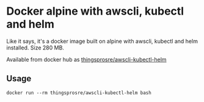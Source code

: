 # Docker alpine with awscli, kubectl and helm

Like it says, it's a docker image built on alpine with awscli, kubectl and helm installed. Size 280 MB.

Available from docker hub as [thingsprosre/awscli-kubectl-helm](https://hub.docker.com/r/thingsprosre/awscli-kubectl-helm/)

## Usage

    docker run --rm thingsprosre/awscli-kubectl-helm bash
